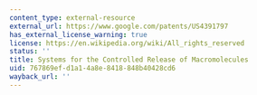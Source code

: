 ```yaml
---
content_type: external-resource
external_url: https://www.google.com/patents/US4391797
has_external_license_warning: true
license: https://en.wikipedia.org/wiki/All_rights_reserved
status: ''
title: Systems for the Controlled Release of Macromolecules
uid: 767869ef-d1a1-4a8e-8418-848b40428cd6
wayback_url: ''
---
```

